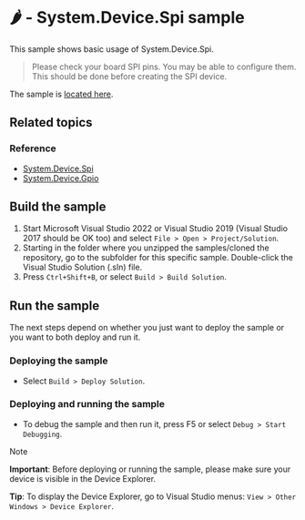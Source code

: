 # 🌶️ - System.Device.Spi sample

This sample shows basic usage of System.Device.Spi.

> Please check your board SPI pins. You may be able to configure them. This should be done before creating the SPI device.

The sample is [located here](./Program.cs).

## Related topics

### Reference

- [System.Device.Spi](http://docs.nanoframework.net/api/System.Device.Spi.html)
- [System.Device.Gpio](http://docs.nanoframework.net/api/System.Device.Gpio.html)

## Build the sample

1. Start Microsoft Visual Studio 2022 or Visual Studio 2019 (Visual Studio 2017 should be OK too) and select `File > Open > Project/Solution`.
1. Starting in the folder where you unzipped the samples/cloned the repository, go to the subfolder for this specific sample. Double-click the Visual Studio Solution (.sln) file.
1. Press `Ctrl+Shift+B`, or select `Build > Build Solution`.

## Run the sample

The next steps depend on whether you just want to deploy the sample or you want to both deploy and run it.

### Deploying the sample

- Select `Build > Deploy Solution`.

### Deploying and running the sample

- To debug the sample and then run it, press F5 or select `Debug > Start Debugging`.

> [!NOTE]
>
> **Important**: Before deploying or running the sample, please make sure your device is visible in the Device Explorer.
>
> **Tip**: To display the Device Explorer, go to Visual Studio menus: `View > Other Windows > Device Explorer`.
